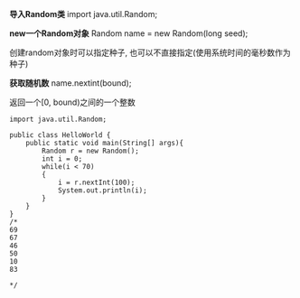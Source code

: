 **导入Random类**
import java.util.Random;

**new一个Random对象**
Random name = new Random(long seed);

创建random对象时可以指定种子, 也可以不直接指定(使用系统时间的毫秒数作为种子)

**获取随机数**
name.nextint(bound);

返回一个[0, bound)之间的一个整数

```
import java.util.Random;

public class HelloWorld {
    public static void main(String[] args){
        Random r = new Random();
        int i = 0;
        while(i < 70)
        {
            i = r.nextInt(100);
            System.out.println(i);
        }
    }
}
/*
69
67
46
50
10
83

*/
```
